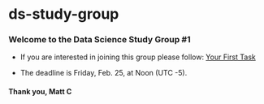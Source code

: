 # ds-study-group

### Welcome to the Data Science Study Group #1 

- If you are interested in joining this group please follow: [Your First Task](https://github.com/mccurcio/ds-study-group/blob/main/first-task.md)

- The deadline is Friday, Feb. 25, at Noon (UTC -5).

#### Thank you, Matt C
